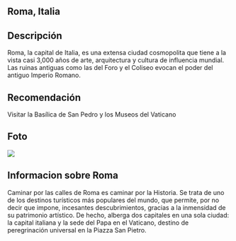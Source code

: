 ## Roma, Italia

## Descripción

Roma, la capital de Italia, es una extensa ciudad cosmopolita que tiene a la vista casi 3,000 años de arte, arquitectura y cultura de influencia mundial. Las ruinas antiguas como las del Foro y el Coliseo evocan el poder del antiguo Imperio Romano. 

## Recomendación

Visitar la Basílica de San Pedro y los Museos del Vaticano

## Foto
![](https://upload.wikimedia.org/wikipedia/commons/thumb/c/c0/Rome_Montage_2017.png/250px-Rome_Montage_2017.png)

## Informacion sobre Roma

Caminar por las calles de Roma es caminar por la Historia. Se trata de uno de los destinos turísticos más populares del mundo, que permite, por no decir que impone, incesantes descubrimientos, gracias a la inmensidad de su patrimonio artístico. De hecho, alberga dos capitales en una sola ciudad: la capital italiana y la sede del Papa en el Vaticano, destino de peregrinación universal en la Piazza San Pietro.
